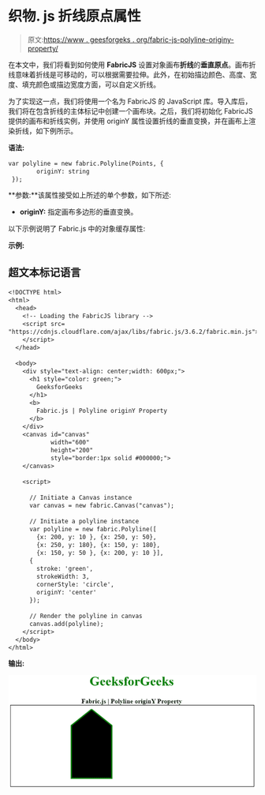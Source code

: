 # 织物. js 折线原点属性

> 原文:[https://www . geesforgeks . org/fabric-js-polyline-originy-property/](https://www.geeksforgeeks.org/fabric-js-polyline-originy-property/)

在本文中，我们将看到如何使用 **FabricJS** 设置对象画布**折线**的**垂直原点**。画布折线意味着折线是可移动的，可以根据需要拉伸。此外，在初始描边颜色、高度、宽度、填充颜色或描边宽度方面，可以自定义折线。

为了实现这一点，我们将使用一个名为 FabricJS 的 JavaScript 库。导入库后，我们将在包含折线的主体标记中创建一个画布块。之后，我们将初始化 FabricJS 提供的画布和折线实例，并使用 originY 属性设置折线的垂直变换，并在画布上渲染折线，如下例所示。

**语法:**

```
var polyline = new fabric.Polyline(Points, {  
        originY: string
 });  

```

**参数:**该属性接受如上所述的单个参数，如下所述:

*   **originY:** 指定画布多边形的垂直变换。

以下示例说明了 Fabric.js 中的对象缓存属性:

**示例:**

## 超文本标记语言

```
<!DOCTYPE html> 
<html> 
  <head> 
    <!-- Loading the FabricJS library -->
    <script src= 
"https://cdnjs.cloudflare.com/ajax/libs/fabric.js/3.6.2/fabric.min.js"> 
    </script> 
  </head> 

  <body> 
    <div style="text-align: center;width: 600px;"> 
      <h1 style="color: green;"> 
        GeeksforGeeks 
      </h1> 
      <b> 
        Fabric.js | Polyline originY Property 
      </b> 
    </div> 
    <canvas id="canvas"
            width="600"
            height="200"
            style="border:1px solid #000000;"> 
    </canvas> 

    <script> 

      // Initiate a Canvas instance 
      var canvas = new fabric.Canvas("canvas"); 

      // Initiate a polyline instance 
      var polyline = new fabric.Polyline([ 
        {x: 200, y: 10 }, {x: 250, y: 50}, 
        {x: 250, y: 180}, {x: 150, y: 180}, 
        {x: 150, y: 50 }, {x: 200, y: 10 }], 
      { 
        stroke: 'green',  
        strokeWidth: 3,  
        cornerStyle: 'circle',  
        originY: 'center'  
      }); 

      // Render the polyline in canvas 
      canvas.add(polyline); 
    </script> 
  </body> 
</html>
```

**输出:**

![](img/431735a6bf135c5105c6af7bef6e65a6.png)